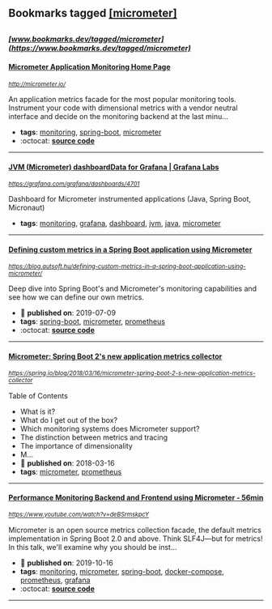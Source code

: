 ## Bookmarks tagged [[micrometer]](https://www.bookmarks.dev?q=[micrometer])

_<sup><sup>[www.bookmarks.dev/tagged/micrometer](https://www.bookmarks.dev/tagged/micrometer)</sup></sup>_
---
#### [Micrometer Application Monitoring Home Page](http://micrometer.io/)
_<sup>http://micrometer.io/</sup>_

An application metrics facade for the most popular monitoring tools. Instrument your code with dimensional metrics with a vendor neutral interface and decide on the monitoring backend at the last minu...
* **tags**: [monitoring](../tagged/monitoring.md), [spring-boot](../tagged/spring-boot.md), [micrometer](../tagged/micrometer.md)
* :octocat: **[source code](https://github.com/micrometer-metrics/micrometer)**
---
#### [JVM (Micrometer) dashboardData for Grafana | Grafana Labs](https://grafana.com/grafana/dashboards/4701)
_<sup>https://grafana.com/grafana/dashboards/4701</sup>_

Dashboard for Micrometer instrumented applications (Java, Spring Boot, Micronaut)
* **tags**: [monitoring](../tagged/monitoring.md), [grafana](../tagged/grafana.md), [dashboard](../tagged/dashboard.md), [jvm](../tagged/jvm.md), [java](../tagged/java.md), [micrometer](../tagged/micrometer.md)
---
#### [Defining custom metrics in a Spring Boot application using Micrometer](https://blog.autsoft.hu/defining-custom-metrics-in-a-spring-boot-application-using-micrometer/)
_<sup>https://blog.autsoft.hu/defining-custom-metrics-in-a-spring-boot-application-using-micrometer/</sup>_

Deep dive into Spring Boot's and Micrometer's monitoring capabilities and see how we can define our own metrics.
* :calendar: **published on**: 2019-07-09
* **tags**: [spring-boot](../tagged/spring-boot.md), [micrometer](../tagged/micrometer.md), [prometheus](../tagged/prometheus.md)
* :octocat: **[source code](https://github.com/AutSoft/micrometer-demo)**
---
#### [Micrometer: Spring Boot 2's new application metrics collector](https://spring.io/blog/2018/03/16/micrometer-spring-boot-2-s-new-application-metrics-collector)
_<sup>https://spring.io/blog/2018/03/16/micrometer-spring-boot-2-s-new-application-metrics-collector</sup>_

Table of Contents
* What is it?
* What do I get out of the box?
* Which monitoring systems does Micrometer support?
* The distinction between metrics and tracing
* The importance of dimensionality
* M...
* :calendar: **published on**: 2018-03-16
* **tags**: [micrometer](../tagged/micrometer.md), [prometheus](../tagged/prometheus.md)
---
#### [Performance Monitoring Backend and Frontend using Micrometer  - 56min](https://www.youtube.com/watch?v=deBSrmskpcY)
_<sup>https://www.youtube.com/watch?v=deBSrmskpcY</sup>_

Micrometer is an open source metrics collection facade, the default metrics implementation in Spring Boot 2.0 and above. Think SLF4J—but for metrics! In this talk, we'll examine why you should be inst...
* :calendar: **published on**: 2019-10-16
* **tags**: [monitoring](../tagged/monitoring.md), [micrometer](../tagged/micrometer.md), [spring-boot](../tagged/spring-boot.md), [docker-compose](../tagged/docker-compose.md), [prometheus](../tagged/prometheus.md), [grafana](../tagged/grafana.md)
* :octocat: **[source code](https://github.com/checketts/micrometer-springone-2019)**
---

